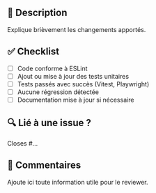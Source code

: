## 📌 Description
Explique brièvement les changements apportés.

## ✅ Checklist
- [ ] Code conforme à ESLint
- [ ] Ajout ou mise à jour des tests unitaires
- [ ] Tests passés avec succès (Vitest, Playwright)
- [ ] Aucune régression détectée
- [ ] Documentation mise à jour si nécessaire

## 🔍 Lié à une issue ?
Closes #...

## 💬 Commentaires
Ajoute ici toute information utile pour le reviewer.
